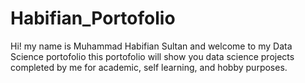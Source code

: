 # Habifian_Portofolio
Hi! my name is Muhammad Habifian Sultan and welcome to my Data Science portofolio this portofolio will show you data science projects completed by me for academic, self learning, and hobby purposes.
